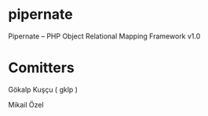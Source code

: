 pipernate
=========

Pipernate – PHP Object Relational Mapping Framework v1.0

Comitters
==========
Gökalp Kuşçu ( gklp )

Mikail Özel



